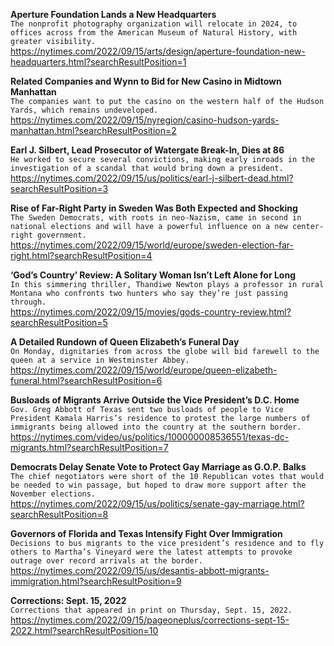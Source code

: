 **Aperture Foundation Lands a New Headquarters**\
`The nonprofit photography organization will relocate in 2024, to offices across from the American Museum of Natural History, with greater visibility.`\
https://nytimes.com/2022/09/15/arts/design/aperture-foundation-new-headquarters.html?searchResultPosition=1

**Related Companies and Wynn to Bid for New Casino in Midtown Manhattan**\
`The companies want to put the casino on the western half of the Hudson Yards, which remains undeveloped.`\
https://nytimes.com/2022/09/15/nyregion/casino-hudson-yards-manhattan.html?searchResultPosition=2

**Earl J. Silbert, Lead Prosecutor of Watergate Break-In, Dies at 86**\
`He worked to secure several convictions, making early inroads in the investigation of a scandal that would bring down a president.`\
https://nytimes.com/2022/09/15/us/politics/earl-j-silbert-dead.html?searchResultPosition=3

**Rise of Far-Right Party in Sweden Was Both Expected and Shocking**\
`The Sweden Democrats, with roots in neo-Nazism, came in second in national elections and will have a powerful influence on a new center-right government.`\
https://nytimes.com/2022/09/15/world/europe/sweden-election-far-right.html?searchResultPosition=4

**‘God’s Country’ Review: A Solitary Woman Isn’t Left Alone for Long**\
`In this simmering thriller, Thandiwe Newton plays a professor in rural Montana who confronts two hunters who say they’re just passing through.`\
https://nytimes.com/2022/09/15/movies/gods-country-review.html?searchResultPosition=5

**A Detailed Rundown of Queen Elizabeth’s Funeral Day**\
`On Monday, dignitaries from across the globe will bid farewell to the queen at a service in Westminster Abbey.`\
https://nytimes.com/2022/09/15/world/europe/queen-elizabeth-funeral.html?searchResultPosition=6

**Busloads of Migrants Arrive Outside the Vice President’s D.C. Home**\
`Gov. Greg Abbott of Texas sent two busloads of people to Vice President Kamala Harris’s residence to protest the large numbers of immigrants being allowed into the country at the southern border.`\
https://nytimes.com/video/us/politics/100000008536551/texas-dc-migrants.html?searchResultPosition=7

**Democrats Delay Senate Vote to Protect Gay Marriage as G.O.P. Balks**\
`The chief negotiators were short of the 10 Republican votes that would be needed to win passage, but hoped to draw more support after the November elections.`\
https://nytimes.com/2022/09/15/us/politics/senate-gay-marriage.html?searchResultPosition=8

**Governors of Florida and Texas Intensify Fight Over Immigration**\
`Decisions to bus migrants to the vice president’s residence and to fly others to Martha’s Vineyard were the latest attempts to provoke outrage over record arrivals at the border.`\
https://nytimes.com/2022/09/15/us/desantis-abbott-migrants-immigration.html?searchResultPosition=9

**Corrections: Sept. 15, 2022**\
`Corrections that appeared in print on Thursday, Sept. 15, 2022.`\
https://nytimes.com/2022/09/15/pageoneplus/corrections-sept-15-2022.html?searchResultPosition=10

